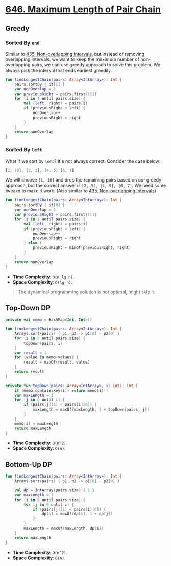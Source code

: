 # [646. Maximum Length of Pair Chain](https://leetcode.com/problems/maximum-length-of-pair-chain/description/)

## Greedy

### Sorted By `end`
Similar to [435. Non-overlapping Intervals](../leetcode/435.non-overlapping-intervals.md#sorted-by-end), but instead of removing overlapping intervals, we want to keep the maximum number of non-overlapping pairs, we can use greedy approach to solve this problem. We always pick the interval that ends earliest greedily.

```kotlin
fun findLongestChain(pairs: Array<IntArray>): Int {
    pairs.sortBy { it[1] }
    var nonOverlap = 1
    var previousRight = pairs.first()[1]
    for (i in 1 until pairs.size) {
        val (left, right) = pairs[i]
        if (previousRight < left) {
            nonOverlap++
            previousRight = right
        }
    }
    return nonOverlap
}
```

### Sorted By `left`
What if we sort by `left`? It's not always correct. Consider the case below:

```js
[1, 10], [2, 3], [4, 5] [6, 7]
```

We will choose `[1, 10]` and drop the remaining pairs based on our greedy approach, but the correct answer is `[2, 3], [4, 5], [6, 7]`. We need some tweaks to make it work. (Also similar to [435. Non-overlapping Intervals](../leetcode/435.non-overlapping-intervals.md#sorted-by-start))

```kotlin
fun findLongestChain(pairs: Array<IntArray>): Int {
    pairs.sortBy { it[0] }
    var nonOverlap = 1
    var previousRight = pairs.first()[1]
    for (i in 1 until pairs.size) {
        val (left, right) = pairs[i]
        if (previousRight < left) {
            nonOverlap++
            previousRight = right
        } else {
            previousRight = minOf(previousRight, right)
        }
    }
    return nonOverlap
}
```


* **Time Complexity**: `O(n lg n)`.
* **Space Complexity**: `O(lg n)`.

> The dynamical programming solution is not optimal, might skip it.
## Top-Down DP

```kotlin
private val memo = HashMap<Int, Int>()

fun findLongestChain(pairs: Array<IntArray>): Int {
    Arrays.sort(pairs) { p1, p2 -> p1[0] - p2[0] }
    for (i in 0 until pairs.size) {
        topDown(pairs, i)
    }
    var result = 1
    for (value in memo.values) {
        result = maxOf(result, value)
    }
    return result
}

private fun topDown(pairs: Array<IntArray>, i: Int): Int {
    if (memo.containsKey(i)) return memo[i]!!
    var maxLength = 1
    for (j in 0 until i) {
        if (pairs[j][1] < pairs[i][0]) {
            maxLength = maxOf(maxLength, 1 + topDown(pairs, j))
        }
    }
    memo[i] = maxLength
    return maxLength
}
```

* **Time Complexity**: `O(n^2)`.
* **Space Complexity**: `O(n)`.

## Bottom-Up DP

```kotlin
fun findLongestChain(pairs: Array<IntArray>): Int {
    Arrays.sort(pairs) { p1, p2 -> p1[0] - p2[0] }

    val dp = IntArray(pairs.size) { 1 }
    var maxLength = 1
    for (i in 0 until pairs.size) {
        for (j in 0 until i) {
            if (pairs[j][1] < pairs[i][0]) {
                dp[i] = maxOf(dp[i], 1 + dp[j])
            }
        }
        maxLength = maxOf(maxLength, dp[i])
    }
    return maxLength
}
```

* **Time Complexity**: `O(n^2)`.
* **Space Complexity**: `O(n)`.
